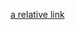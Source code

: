 [a relative link](https://github.com/rachita11/winter-of-contributing/tree/Datascience_With_Python/Datascience_With_Python/Machine%20Learning/Algorithms/Apriori%20Algorithm)
